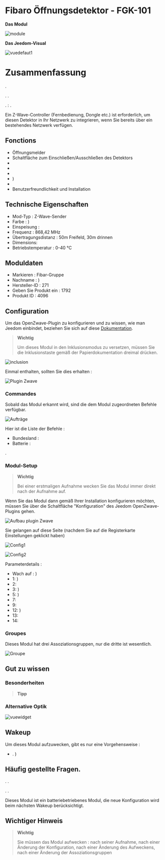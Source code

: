 # Fibaro Öffnungsdetektor - FGK-101

**Das Modul**

![module](images/fibaro.fgk101-DS18B20/module.jpg)

**Das Jeedom-Visual**

![vuedefaut1](images/fibaro.fgk101-DS18B20/vuedefaut1.jpg)

# Zusammenfassung

.

. .

.  : .

Ein Z-Wave-Controller (Fernbedienung, Dongle etc.) ist erforderlich, um diesen Detektor in Ihr Netzwerk zu integrieren, wenn Sie bereits über ein bestehendes Netzwerk verfügen.

## Fonctions

-   Öffnungsmelder
-   Schaltfläche zum Einschließen/Ausschließen des Detektors
-   
-   
-   
-   )
-   
-   Benutzerfreundlichkeit und Installation

## Technische Eigenschaften

-   Mod-Typ : Z-Wave-Sender
-   Farbe : )
-   Einspeisung : 
-   Frequenz : 868,42 MHz
-   Übertragungsdistanz : 50m Freifeld, 30m drinnen
-   Dimensions: 
-   Betriebstemperatur : 0-40 °C

## Moduldaten

-   Markieren : Fibar-Gruppe
-   Nachname : )
-   Hersteller-ID : 271
-   Geben Sie Produkt ein : 1792
-   Produkt ID : 4096

## Configuration

Um das OpenZwave-Plugin zu konfigurieren und zu wissen, wie man Jeedom einbindet, beziehen Sie sich auf diese [Dokumentation](https://doc.jeedom.com/de_DE/plugins/automation%20protocol/openzwave/).

> **Wichtig**
>
> Um dieses Modul in den Inklusionsmodus zu versetzen, müssen Sie die Inklusionstaste gemäß der Papierdokumentation dreimal drücken.

![inclusion](images/fibaro.fgk101-DS18B20/inclusion.jpg)

Einmal enthalten, sollten Sie dies erhalten :

![Plugin Zwave](images/fibaro.fgk101-DS18B20/information.jpg)

### Commandes

Sobald das Modul erkannt wird, sind die dem Modul zugeordneten Befehle verfügbar.

![Aufträge](images/fibaro.fgk101-DS18B20/commandes.jpg)

Hier ist die Liste der Befehle :

-   Bundesland : 
-   Batterie : 

.

### Modul-Setup

> **Wichtig**
>
> Bei einer erstmaligen Aufnahme wecken Sie das Modul immer direkt nach der Aufnahme auf.

Wenn Sie das Modul dann gemäß Ihrer Installation konfigurieren möchten, müssen Sie über die Schaltfläche "Konfiguration" des Jeedom OpenZwave-Plugins gehen.

![Aufbau plugin Zwave](images/plugin/bouton_configuration.jpg)

Sie gelangen auf diese Seite (nachdem Sie auf die Registerkarte Einstellungen geklickt haben)

![Config1](images/fibaro.fgk101-DS18B20/config1.jpg)

![Config2](images/fibaro.fgk101-DS18B20/config2.jpg)

Parameterdetails :

-   Wach auf : )
-   1: )
-   2: 
-   3: )
-   5: )
-   7: 
-   9: 
-   12: )
-   13: 
-   14: 

### Groupes

Dieses Modul hat drei Assoziationsgruppen, nur die dritte ist wesentlich.

![Groupe](images/fibaro.fgk101-DS18B20/groupe.jpg)

## Gut zu wissen

### Besonderheiten

> **Tipp**
>
> 

### Alternative Optik

![vuewidget](images/fibaro.fgk101-DS18B20/vuewidget.jpg)

## Wakeup

Um dieses Modul aufzuwecken, gibt es nur eine Vorgehensweise :

-   . )

## Häufig gestellte Fragen.

. .

. .

Dieses Modul ist ein batteriebetriebenes Modul, die neue Konfiguration wird beim nächsten Wakeup berücksichtigt.

## Wichtiger Hinweis

> **Wichtig**
>
> Sie müssen das Modul aufwecken : nach seiner Aufnahme, nach einer Änderung der Konfiguration, nach einer Änderung des Aufweckens, nach einer Änderung der Assoziationsgruppen
